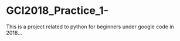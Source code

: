 # GCI2018_Practice_1-
This is a project related to python for beginners under google code in 2018...
